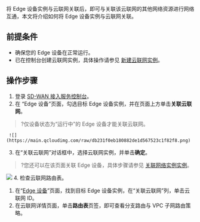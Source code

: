 将 Edge 设备实例与云联网关联后，即可与关联该云联网的其他网络资源进行网络互通，本文将介绍如何将 Edge 设备实例与云联网关联。

## 前提条件
- 确保您的 Edge 设备在正常运行。
- 已在控制台创建云联网实例，具体操作请参见 [新建云联网实例](https://cloud.tencent.com/document/product/877/18752)。

## 操作步骤
1. 登录 [SD-WAN 接入服务控制台](https://console.cloud.tencent.com/sas/edge)。
2. 在 “Edge 设备”页面，勾选目标 Edge 设备实例，并在页面上方单击**关联云联网**。
>?仅设备状态为“运行中”的 Edge 设备才能关联云联网。
>
	 ![](https://main.qcloudimg.com/raw/db231f0eb180882de1d567523c1f82f8.png)
3. 在“关联云联网”对话框中，选择云联网实例，并单击**确定**。
>?您还可以在该页面关联 Edge 设备，具体步骤请参见 [关联网络实例实例](https://cloud.tencent.com/document/product/877/18747)。
>
  ![](https://main.qcloudimg.com/raw/cc09efa7942cf896ecd54de153d36316.png)
4. 检查云联网路由表。
   1. 在“[Edge 设备](https://console.cloud.tencent.com/sas/edge)”页面，找到目标 Edge 设备实例，在“关联云联网”列，单击云联网 ID。
   2. 在云联网详情页面，单击**路由表**页签，即可查看分支路由与 VPC 子网路由策略。
